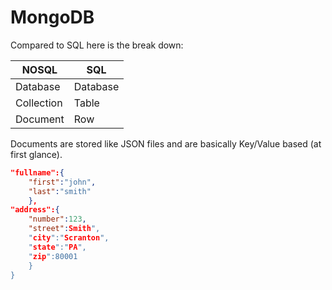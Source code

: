 # MongoDB

Compared to SQL here is the break down:

| NOSQL      | SQL      |
| ---        | ---      |
| Database   | Database |
| Collection | Table    |
| Document   | Row      |

Documents are stored like JSON files and are basically Key/Value based (at first glance).

```json
"fullname":{
    "first":"john",
    "last":"smith"
    },
"address":{
    "number":123,
    "street":Smith",
    "city":"Scranton",
    "state":"PA",
    "zip":80001
    }
}
```  
